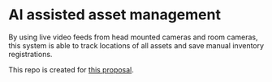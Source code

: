 # AI assisted asset management

By using live video feeds from head mounted cameras and room cameras, this system is able to track locations of all assets and save manual inventory registrations.

This repo is created for [this proposal](https://github.com/sysadminsmedia/homebox/discussions/915).
